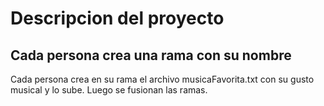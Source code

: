 # Descripcion del proyecto

## Cada persona crea una rama con su nombre

Cada persona crea en su rama el archivo musicaFavorita.txt con su gusto musical y lo sube.
Luego se fusionan las ramas.